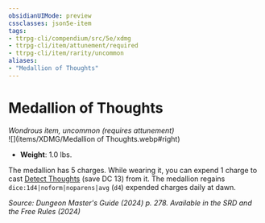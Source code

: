 ```yaml
---
obsidianUIMode: preview
cssclasses: json5e-item
tags:
- ttrpg-cli/compendium/src/5e/xdmg
- ttrpg-cli/item/attunement/required
- ttrpg-cli/item/rarity/uncommon
aliases: 
- "Medallion of Thoughts"
---
```

# Medallion of Thoughts
*Wondrous item, uncommon (requires attunement)*  
![](items/XDMG/Medallion of Thoughts.webp#right)

- **Weight**: 1.0 lbs.

The medallion has 5 charges. While wearing it, you can expend 1 charge to cast [Detect Thoughts](/3-Mechanics/CLI/spells/detect-thoughts-xphb.md) (save DC 13) from it. The medallion regains `dice:1d4|noform|noparens|avg` (`d4`) expended charges daily at dawn.

*Source: Dungeon Master's Guide (2024) p. 278. Available in the <span title='Systems Reference Document (5.2)'>SRD</span> and the Free Rules (2024)*